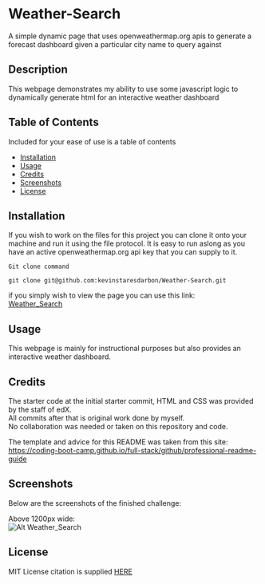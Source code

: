 # Weather-Search
A simple dynamic page that uses openweathermap.org apis to generate a forecast dashboard given a particular city name to query against


## Description

This webpage demonstrates my ability to use some javascript logic to dynamically generate html for an interactive weather dashboard

## Table of Contents

Included for your ease of use is a table of contents

- [Installation](#installation)
- [Usage](#usage)
- [Credits](#credits)
- [Screenshots](#screenshots)
- [License](#license)

## Installation
  
If you wish to work on the files for this project you can clone it onto your machine and run it using the file protocol. It is easy to run aslong as you have an active openweathermap.org api key that you can supply to it. 
  
```Git clone command```  
```
git clone git@github.com:kevinstaresdarbon/Weather-Search.git
```
  
if you simply wish to view the page you can use this link:  
[Weather_Search](https://kevinstaresdarbon.github.io/Weather-Search/)

## Usage
  
This webpage is mainly for instructional purposes but also provides an interactive weather dashboard.
  
## Credits
  
The starter code at the initial starter commit, HTML and CSS was provided by the staff of edX.  
All commits after that is original work done by myself.  
No collaboration was needed or taken on this repository and code.  
  
The template and advice for this README was taken from this site:  
<https://coding-boot-camp.github.io/full-stack/github/professional-readme-guide>  
  
## Screenshots  
  
Below are the screenshots of the finished challenge:
  
Above 1200px wide:  
![Alt Weather_Search](./assets/screenshots/Weather-Search.png)  
 

## License  
  
MIT License citation is supplied [HERE](./LICENSE)